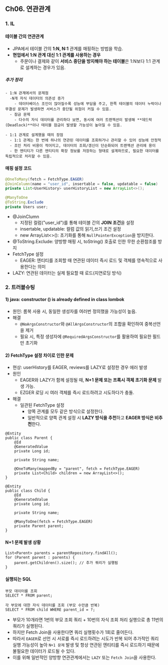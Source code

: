 ## Ch06. 연관관계

### 1. IL
#### 테이블 간의 연관관계
- JPA에서 테이블 간의 **1:N, N:1** 관계를 매핑하는 방법을 학습.
- **현업에서 1:N 관계 대신 1:1 관계를 사용하는 경우**
  - 주문이나 결제와 같이 **서비스 중단을 방지해야 하는 테이블**은 1:N보다 1:1 관계로 설계하는 경우가 있음.
##### 추가 정리
```
- 1:N 관계에서의 문제점
  -N개 자식 데이터의 의존성 증가    
    - 데이터베이스 조인이 많아질수록 성능에 부담을 주고, 한쪽 테이블의 데이터 누락이나 무결성 문제가 발생하면 서비스가 중단될 위험이 커질 수 있음.
  - 잠금 문제
    - 다수의 자식 데이터를 관리하다 보면, 동시에 여러 트랜잭션이 발생해 **데드락(Deadlock)**이나 테이블 잠금이 발생할 가능성이 높아질 수 있음.

- 1:1 관계로 설계했을 때의 장점
  - 1:1 관계는 한 번에 하나의 연관된 데이터를 조회하거나 관리할 수 있어 성능에 안정적
  - 조인 처리 비용이 적어지고, 데이터의 조회/갱신이 단순화되어 트랜잭션 관리에 용이
  - 한 엔티티가 다른 엔티티의 확장 정보를 저장하는 형태로 설계하므로, 필요한 데이터를 독립적으로 처리할 수 있음.
```

#### 매핑 설정 코드
```java
@OneToMany(fetch = FetchType.EAGER)
@JoinColumn(name = "user_id", insertable = false, updatable = false)
private List<UserHistory> userHistoryList = new ArrayList<>();

@ManyToOne
@ToString.Exclude
private Users user;
```
- @JoinClumn
  - 지정된 컬럼("user_id")를 통해 테이블 간의 **JOIN 조건**을 설정
  - insertable, updatable: 컬럼 값의 읽기,쓰기 조건 설정
  - new ArrayList<>(): 초기화를 통해 `NullPointerException`을 방지한다.
- @ToString.Exclude: 양방향 매핑 시, toString() 호출로 인한 무한 순환참조를 방지
- FetchType 설정
  - EAGER: 엔티티를 조회할 때 연관된 데이터 즉시 로드 및 객체를 영속적으로 사용한다는 의미
- LAZY: 연관된 데이터는 실제 필요할 때 로드(지연로딩 방식)

### 2. 트러블슈팅
#### 1) java: constructor () is already defined in class lombok
- 원인: 롬복 사용 시, 동일한 생성자를 여러번 정의했을 가능성이 높음.
- 해결
  - `@NoArgsConstructor`와 `@AllArgsConstructor`의 조합을 확인하여 중복선언을 제거
  - 필요 시, 특정 생성자에 `@RequiredArgsConstructor`를 활용하여 필요한 필드만 초기화
#### 2) FetchType 설정 차이로 인한 문제
- 현상: userHistory를 EAGER, reviews를 LAZY로 설정한 경우 에러 발생
- 원인
  - EAGER와 LAZY가 함께 설정될 때, **N+1 문제 또는 프록시 객체 초기화 문제** 발생 가능.
  - EZGER 로딩 시 여러 객체를 즉시 로드하려고 시도하다가 충돌.
- 해결
  - 일관된 FetchType 설정
    - 양쪽 관계를 모두 같은 방식으로 설정한다.
    - 일반적으로 양쪽 관계 설정 시 **LAZY 방식을 추천**하고 **EAGER 방식은 비추천**한다.
```
@Entity
public class Parent {
    @Id
    @GeneratedValue
    private Long id;

    private String name;

    @OneToMany(mappedBy = "parent", fetch = FetchType.EAGER)
    private List<Child> children = new ArrayList<>();
}

@Entity
public class Child {
    @Id
    @GeneratedValue
    private Long id;

    private String name;

    @ManyToOne(fetch = FetchType.EAGER)
    private Parent parent;
}
```
#### N+1 문제 발생 상황
```
List<Parent> parents = parentRepository.findAll();
for (Parent parent : parents) {
    parent.getChildren().size(); // 추가 쿼리가 실행됨
}
```
#### 실행되는 SQL
```
부모 데이터를 조회
SELECT * FROM parent;

각 부모에 대한 자식 데이터를 조회 (부모 수만큼 반복)
SELECT * FROM child WHERE parent_id = ?;
```
- 부모가 10개라면 1번의 부모 조회 쿼리 + 10번의 자식 조회 처리 실행으로 총 11번의 쿼리가 실행된다.
- 하지만 Fetch Join을 사용한다면 쿼리 실행횟수가 1회로 줄어든다.
- 따라서 `EAGER`로 선언 시 서로를 즉시 로드하려는 시도가 반복 되어 추가적인 쿼리 실행 가능성이 높아 `N+1 문제` 발생 및 항상 연관된 엔티티를 즉시 로드하기 때문에 불필요한 데이터가 로드될 수 있다.
- 이를 위해 일반적인 양방향 연관관계에서는 `LAZY` 또는 `Fetch Join`을 사용한다.




